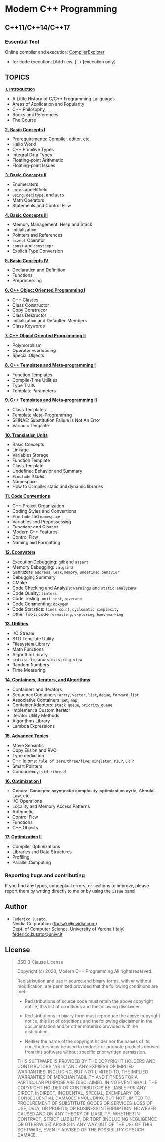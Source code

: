 # Modern C++ Programming #
## C++11/C++14/C++17 ##

### Essential Tool ###

Online compiler and execution: [CompilerExplorer](https://godbolt.org/)

* for code execution: [Add new..] -> [execution only]

## TOPICS ##

**[1. Introduction](https://github.com/federico-busato/Modern-CPP-Programming/blob/master/01.Introduction.pdf)**

* A Little History of C/C++ Programming Languages
* Areas of Application and Popularity
* C++ Philosophy
* Books and References
* The Course

**[2. Basic Concepts I](https://github.com/federico-busato/Modern-CPP-Programming/blob/master/02.Basic_Concepts_I.pdf)**

* Prerequirements: Compiler, editor, etc.
* Hello World
* C++ Primitive Types
* Integral Data Types
* Floating-point Arithmetic
* Floating-point Issues

**[3. Basic Concepts II](https://github.com/federico-busato/Modern-CPP-Programming/blob/master/03.Basic_Concepts_II.pdf)**

* Enumerators
* `union` and Bitfield
* `using`, `decltype`, and `auto`
* Math Operators
* Statements and Control Flow

**[4. Basic Concepts III](https://github.com/federico-busato/Modern-CPP-Programming/blob/master/04.Basic_Concepts_III.pdf)**

* Memory Management: Heap and Stack
* Initialization
* Pointers and References
* `sizeof` Operator
* `const` and `constexpr`
* Explicit Type Conversion

**[5. Basic Concepts IV](https://github.com/federico-busato/Modern-CPP-Programming/blob/master/05.Basic_Concepts_IV.pdf)**

* Declaration and Definition
* Functions
* Preprocessing

**[6. C++ Object Oriented Programming I](https://github.com/federico-busato/Modern-CPP-Programming/blob/master/06.Object_Oriented_I.pdf)**

* C++ Classes
* Class Constructor
* Copy Construcor
* Class Destructor
* Initialization and Defaulted Members
* Class Keywords

**[7. C++ Object Oriented Programming II](https://github.com/federico-busato/Modern-CPP-Programming/blob/master/07.Object_Oriented_II.pdf)**

* Polymorphism
* Operator overloading
* Special Objects

**[8. C++ Templates and Meta-programming I](https://github.com/federico-busato/Modern-CPP-Programming/blob/master/08.Templates_I.pdf)**

* Function Templates
* Compile-Time Utilities
* Type Traits
* Template Parameters

**[9. C++ Templates and Meta-programming II](https://github.com/federico-busato/Modern-CPP-Programming/blob/master/9.Templates_II.pdf)**

* Class Templates
* Template Meta-Programming
* SFINAE: Substitution Failure Is Not An Error
* Variadic Template

**[10. Translation Units](https://github.com/federico-busato/Modern-CPP-Programming/blob/master/10.Translation_Units.pdf)**

* Basic Concepts
* Linkage
* Variables Storage
* Function Template
* Class Template
* Undefined Behavior and Summary
* `#include` Issues
* Namespace
* How to Compile: static and dynamic libraries

**[11. Code Conventions](https://github.com/federico-busato/Modern-CPP-Programming/blob/master/11.Code_Convention.pdf)**

* C++ Project Organization
* Coding Styles and Conventions
* `#include` and `namespace`
* Variables and Prepossessing
* Functions and Classes
* Modern C++ Features
* Control Flow
* Naming and Formatting

**[12. Ecosystem](https://github.com/federico-busato/Modern-CPP-Programming/blob/master/12.Ecosystem.pdf)**

* Execution Debugging: `gdb` and `assert`
* Memory Debugging: `valgrind`
* Sanitizers: `address`, `leak`, `memory`, `undefined behavior`
* Debugging Summary
* CMake
* Code Checking and Analysis: `warnings` and `static analyzers`
* Code Quality: `linters`
* Code Testing: `unit test`, `coverage`
* Code Commenting: `doxygen`
* Code Statistics: `lines count`, `cyclomatic complexity`
* Other Tools: code `formatting`, `exploring`, `benchmarking`

**[13. Utilities](https://github.com/federico-busato/Modern-CPP-Programming/blob/master/13.Utilities.pdf)**

* I/O Stream
* STD Template Utility
* Filesystem Library
* Math Functions
* Algorithm Library
* `std::string` and `std::string_view`
* Random Numbers
* Time Measuring

**[14. Containers, Iterators, and Algorithms](https://github.com/federico-busato/Modern-CPP-Programming/blob/master/14.Iterators_Containers_Alg.pdf)**

* Containers and Iterators
* Sequence Containers: `array`, `vector`, `list`, `deque`, `forward_list`
* Associative Containers: `set`, `map`
* Container Adaptors: `stack`, `queue`, `priority_queue`
* Implement a Custom Iterator
* Iterator Utility Methods
* Algorithms Library
* Lambda Expressions

**[15. Advanced Topics](https://github.com/federico-busato/Modern-CPP-Programming/blob/master/15.Advanced_Topics.pdf)**

* Move Semantic
* Copy Elision and RVO
* Type deduction
* C++ Idioms: `rule of zero/three/five`, `singleton`, `PILP`, `CRTP`
* Smart Pointers
* Concurrency: `std::thread`

**[16. Optimization I](https://github.com/federico-busato/Modern-CPP-Programming/blob/master/16.Optimization_I.pdf)**

* General Concepts: asymptotic complexity, optimization cycle, Ahmdal Law, etc.
* I/O Operations
* Locality and Memory Access Patterns
* Arithmetic
* Control Flow
* Functions
* C++ Objects

**[17. Optimization II](https://github.com/federico-busato/Modern-CPP-Programming/blob/master/17.Optimization_II.pdf)**

* Compiler Optimizations
* Libraries and Data Structures
* Profiling
* Parallel Computing

### Reporting bugs and contributing ###

If you find any typos, conceptual errors, or sections to improve, please report them by writing directly to me or by using the `issue` panel

## Author ##

* `Federico Busato`,<br/>
Nvidia Corporation ([fbusato@nvidia.com](mailto:fbusato@nvidia.com))<br/>
Dept. of Computer Science, University of Verona (Italy) [federico.busato@univr.it](mailto:federico.busato@univr.it)

## License ##

> BSD 3-Clause License
>
> Copyright (c) 2020, Modern C++ Programming
> All rights reserved.
>
> Redistribution and use in source and binary forms, with or without
> modification, are permitted provided that the following conditions are met:
>
> * Redistributions of source code must retain the above copyright notice, this
>   list of conditions and the following disclaimer.
>
> * Redistributions in binary form must reproduce the above copyright notice,
>   this list of conditions and the following disclaimer in the documentation
>   and/or other materials provided with the distribution.
>
> * Neither the name of the copyright holder nor the names of its
>   contributors may be used to endorse or promote products derived from
>   this software without specific prior written permission.
>
> THIS SOFTWARE IS PROVIDED BY THE COPYRIGHT HOLDERS AND CONTRIBUTORS "AS IS"
> AND ANY EXPRESS OR IMPLIED WARRANTIES, INCLUDING, BUT NOT LIMITED TO, THE
> IMPLIED WARRANTIES OF MERCHANTABILITY AND FITNESS FOR A PARTICULAR PURPOSE ARE
> DISCLAIMED. IN NO EVENT SHALL THE COPYRIGHT HOLDER OR CONTRIBUTORS BE LIABLE
> FOR ANY DIRECT, INDIRECT, INCIDENTAL, SPECIAL, EXEMPLARY, OR CONSEQUENTIAL
> DAMAGES (INCLUDING, BUT NOT LIMITED TO, PROCUREMENT OF SUBSTITUTE GOODS OR
> SERVICES; LOSS OF USE, DATA, OR PROFITS; OR BUSINESS INTERRUPTION) HOWEVER
> CAUSED AND ON ANY THEORY OF LIABILITY, WHETHER IN CONTRACT, STRICT LIABILITY,
> OR TORT (INCLUDING NEGLIGENCE OR OTHERWISE) ARISING IN ANY WAY OUT OF THE USE
> OF THIS SOFTWARE, EVEN IF ADVISED OF THE POSSIBILITY OF SUCH DAMAGE.
